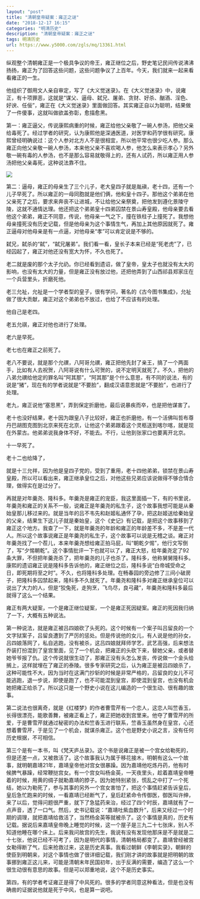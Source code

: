 ```yaml
---
layout: "post"
title: "清朝皇帝疑案：雍正之谜"
date: "2018-12-17 16:15"
categories: "明清历史"
description: "清朝皇帝疑案：雍正之谜"
tags: 明清历史
url: https://www.y5000.com/zgls/mq/13361.html
---
```






纵观整个清朝雍正是一个极具争议的帝王，雍正继位之后，野史笔记民间传说沸沸扬扬，雍正为了回答这些问题，这些问题争议了上百年。今天，我们就来一起来看看雍正的一生。

他组织了御用文人亲自审定，写了《大义觉迷录》。在《大义觉迷录》中，说雍正，有十项罪恶，这就是“谋父、逼母、弑兄、屠弟、贪财、好杀、酗酒、淫色、好谀、任佞”，雍正在《大义觉迷录》里面做回答。其实雍正自以为聪明，结果做了一件傻事，这就叫做欲盖弥彰，愈描愈黑。

第一：雍正逼父，传说康熙病重的时候，雍正给他父亲敬了一碗人参汤，把他父亲给毒死了。经过学者的研究，认为康熙他是深通医道，对医学和药学很有研究。康熙曾经明确说过：这个人参对北方人不是很相宜，所以他平常也很少吃人参。那么雍正向他父亲敬一碗人参汤，本来他父亲不喜欢喝人参，他怎么来表示孝心？另外敬一碗有毒的人参汤，也不是那么容易就敬得上的，还有人试药，所以雍正用人参汤把他父亲毒死，这种说法靠不住。

![](https://img.y5000.com/uploads/allimg/170214/093G2F96-0.jpg)

第二：逼母，雍正的母亲生了三个儿子，老大皇四子就是胤禛，老十四，还有一个儿子早死了。所以雍正的一母同胞就是他们俩，他和皇十四子。那他这个弟弟在他父亲死了之后，要求来奔丧不让进城，不让给他父亲祭奠，把他发到遵化景陵守陵，这就不通情达理。他还把这个弟弟皇十四弟囚禁在景山寿皇殿，他母亲要去看他这个弟弟，雍正不同意，传说，他母亲一气之下，撞在铁柱子上撞死了。我想他母亲撞死没有历史记载，但是他母亲为这个事情生气，再加上其他原因就死了。雍正逼母对他母亲是有一点逼，对他母亲“孝”可以肯定说是不够的。

弑兄，弑杀的“弑”，“弑兄屠弟”。我们看一看，皇长子本来已经是“死老虎”了，已经囚起了，雍正对他还没有宽大为怀，不久也死了。

老二就是废的那个太子允礽。你已经看到遗诏，做了皇帝，皇太子也就没有太大的影响，也没有太大的力量，但是雍正没有放过他，还把他弄到了山西祁县郑家庄在一个兵营里头，折磨死他。

老三允祉，允祉是一个学者型的皇子，很有学问，著名的《古今图书集成》，允祉做了很大贡献，雍正对这个弟弟也不放过，也给了不应该有的处理。

他自己是老四。

老五允祺，雍正对他也进行了处理。

老六是早死。

老七也在雍正之前死了。

老八不要说，就是那个允禩，八阿哥允禩，雍正把他先封了亲王，搞了一个两面手，比如有人去祝贺，八阿哥说有什么可贺的，说不定明天就死了。不久，把他的八弟允禩给他定的罪名叫“阿其那”，“阿其那”是个什么意思，有不同的说法，有的说是“猪”，现在有的学者说就是“不要脸”，翻成汉语意思就是“不要脸”，也进行了处理。

老九，雍正说他“塞思黑”，弄到保定折磨他，最后说暴疾而卒，也是把他谋害了。

老十也没好结果，老十因为跟皇八子比较好，雍正也折磨他，有一个活佛叫哲布尊丹巴胡图克图到北京来死在北京，让他这个弟弟跟着这个灵柩送到喀尔喀，就是现在外蒙古。他弟弟说我身体不好，不能去。不行，让他到张家口也要离开北京。

十一早死了。

老十二也给降了，

就是十三允祥，因为他是皇四子党的，受到了重用，老十四他弟弟，锁禁在景山寿皇殿，所以可以看出来，雍正继承皇位之后，对他这些兄弟应该说做得不够合情合理，做得实在是过分了。

再就是对年羹尧、隆科多。年羹尧是雍正的宠臣，我这里面插一下，有的书里说，年羹尧和雍正的关系不一般，说雍正是年羹尧的私生子，这个故事我想可能是从秦始皇那儿移过来的。就是当年的吕不韦先和赵姬私通怀了孕，把这赵姬送给秦始皇的父亲，结果生下这儿子就是秦始皇，这个《史记》有记载，是把这个故事移到了雍正这个地方。我查了一下，就是年羹尧的年龄和雍正的年龄差不多，不是差一代人。所以这个故事说雍正是年羹尧的私生子，这个故事可以说是无稽之谈。雍正对年羹尧找了一个茬儿，本来年羹尧想给雍正拍马屁，叫“朝乾夕惕”，他行文写倒了，写“夕惕朝乾”。这个事情批评一下也就可以了，雍正大怒，给年羹尧定了92条大罪，不但把年羹尧杀了，把年羹尧的儿子也杀了。隆科多，他称舅舅隆科多。康熙的遗诏雍正说是隆科多告诉他的，雍正继位之后，隆科多说“白帝城受命之日，即死期将至之时”。不久，也将隆科多处理。在畅春园的旁边修了三间小破房子，把隆科多囚禁起来，隆科多不久就死了。年羹尧和隆科多对雍正继承皇位可以说出了大力的人，但是“狡兔死，走狗烹，飞鸟尽，良弓藏”，年羹尧和隆科多最后就得了这么一个结果。

雍正有两大疑案，一个是雍正继位疑案，一个是雍正死因疑案。雍正的死因我归纳了一下，大概有五种说法。

第一种说法，就是雍正被吕四娘砍了头死的。这个时候有一个案子叫吕留良的一个文字狱案子，吕留良遭到了严厉的惩处。但是传说他的女儿，有人说是他的孙女，吕四娘落网了，私自逃跑，没有被杀，这吕四娘就拜师学艺，武艺高强，后来想法乔装打扮混到了皇宫里面，见了一个机会，把雍正的头砍下来，替她父亲，或者替她爷爷报了仇。这个传说就很生动了，那雍正没有头怎么发丧，传说做一个金头给搁上，这样就埋在了雍正的泰陵。很多专家研究之后，认为雍正是被吕四娘杀了，这种可能性不大，因为当时在这满门抄斩的时候是非常严格的，吕留良的女儿不可能逃跑，退一步说，即使是跑了，也不可能混到皇宫，即使混到皇宫，也没有机会她把雍正给杀了。所以这只是一个野史小说在这儿编造的一个很生动、很有趣的故事。

第二说法也很离奇，就是《红楼梦》的作者曹雪芹有一个恋人，这恋人叫竺香玉，长得很漂亮，能歌善舞，被雍正看上了，雍正把她收到宫里来。他夺了曹雪芹的所爱，于是曹雪芹就通过秘密的办法和竺香玉进行联系，竺香玉虽然身在皇宫，心还想着曹雪芹，于是见了一个机会，就谋杀雍正。这个也是野史小说之言，没有任何历史根据，不可相信。

第三个是有一本书，叫《梵天庐丛录》。这个书是说雍正是被一个宫女给勒死的，但是还差一点，又被救活了。这个故事我认为属于移花接木，明朝有这么一个故事，就明朝嘉靖21年，嘉靖皇帝他对宫女很暴躁。因为嘉靖他吃炼丹药，他有时候脾气暴躁，经常鞭挞宫女。有一个宫女叫杨金英，一天夜里头，趁着嘉靖皇帝睡着的时候，用黄的绸子就勒嘉靖的脖子。因为她特别紧张，慌乱之中打了一个死结，她以为勒死了，参与其事的另外一个宫女害怕了，把这个事情赶紧告诉皇后，皇后急忙跑来的时候，一看嘉靖已经断气了，皇后赶紧命令传御医，御医叫许绅，来了以后，觉得问题很严重，就下了急猛药来治，经过了四个时辰，嘉靖就有了一点声音，透了一口气。然后，史书记载说：“嘉靖吐紫血数升”，后来又经过一个时期的调理，就把嘉靖给救活了，当然杨金英等就被杀了。这个事情是真的，历史有记载。据说后来嘉靖皇帝晚上睡觉的时候，这一个屋子是三九二十七张床，别人不知道他睡在哪个床上。后来我问故宫的先生，我说有没有发现他那床是不是就是二十七张，他说已经不可考了，因为是明代的事情，清朝格局都变了。嘉靖曾经被宫女勒得断了气，后来抢救过来，这是历史真事。我看过朝鲜《李朝实录》，朝鲜的使臣到明朝来，对这个事情也做了很详细记载，我们刚才讲的故事就是把明朝的故事挪到雍正这儿来，可能是清朝末年民国初年，出于反满的需要，编造了这么一个很生动很有意思的故事。但是可以郑重地说，这个不是历史事实。

第四，有的学者考证雍正是得了中风死的。很多的学者同意这种看法，但是也没有确凿的证据说他就是死于中风，也是算一说吧。
